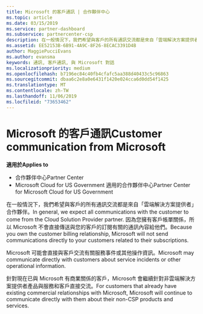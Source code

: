 ```yaml
---
title: Microsoft 的客戶通訊 | 合作夥伴中心
ms.topic: article
ms.date: 03/15/2019
ms.service: partner-dashboard
ms.subservice: partnercenter-csp
description: 在一般情況下，我們希望與客戶的所有通訊交流都是來自「雲端解決方案提供者」合作夥伴。
ms.assetid: EE52153B-6B91-4A9C-8F26-8ECAC3391D4B
author: MaggiePucciEvans
ms.author: evansma
keywords: 通訊, 客戶通訊, 與 Microsoft 對話
ms.localizationpriority: medium
ms.openlocfilehash: b7196ec84c40fb4cfafc5aa388d40433c5c96863
ms.sourcegitcommit: dbaa6c2e8a0e6431f1420e024cca6d0dd54f1425
ms.translationtype: MT
ms.contentlocale: zh-TW
ms.lasthandoff: 11/06/2019
ms.locfileid: "73653462"
---
```

# <a name="customer-communication-from-microsoft"></a><span data-ttu-id="9f9e6-104">Microsoft 的客戶通訊</span><span class="sxs-lookup"><span data-stu-id="9f9e6-104">Customer communication from Microsoft</span></span>

<span data-ttu-id="9f9e6-105">**適用於**</span><span class="sxs-lookup"><span data-stu-id="9f9e6-105">**Applies to**</span></span>

-  <span data-ttu-id="9f9e6-106">合作夥伴中心</span><span class="sxs-lookup"><span data-stu-id="9f9e6-106">Partner Center</span></span>
-  <span data-ttu-id="9f9e6-107">Microsoft Cloud for US Government 適用的合作夥伴中心</span><span class="sxs-lookup"><span data-stu-id="9f9e6-107">Partner Center for Microsoft Cloud for US Government</span></span>


<span data-ttu-id="9f9e6-108">在一般情況下，我們希望與客戶的所有通訊交流都是來自「雲端解決方案提供者」合作夥伴。</span><span class="sxs-lookup"><span data-stu-id="9f9e6-108">In general, we expect all communications with the customer to come from the Cloud Solution Provider partner.</span></span> <span data-ttu-id="9f9e6-109">因為您擁有客戶帳單關係，所以 Microsoft 不會直接傳送與您的客戶的訂閱有關的通訊內容給他們。</span><span class="sxs-lookup"><span data-stu-id="9f9e6-109">Because you own the customer billing relationship, Microsoft will not send communications directly to your customers related to their subscriptions.</span></span>

<span data-ttu-id="9f9e6-110">Microsoft 可能會直接與客戶交流有關服務事件或其他操作資訊。</span><span class="sxs-lookup"><span data-stu-id="9f9e6-110">Microsoft may communicate directly with customers about service incidents or other operational information.</span></span>

<span data-ttu-id="9f9e6-111">針對現在已與 Microsoft 有商業關係的客戶，Microsoft 會繼續針對非雲端解決方案提供者產品與服務和客戶直接交流。</span><span class="sxs-lookup"><span data-stu-id="9f9e6-111">For customers that already have existing commercial relationships with Microsoft, Microsoft will continue to communicate directly with them about their non-CSP products and services.</span></span>

 

 



